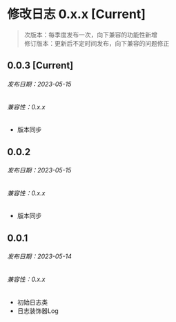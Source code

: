 # 修改日志 0.x.x [Current]

> 次版本：每季度发布一次，向下兼容的功能性新增  
> 修订版本：更新后不定时间发布，向下兼容的问题修正

## 0.0.3 [Current]
###### 发布日期：2023-05-15
###### 兼容性：0.x.x

+ 版本同步

## 0.0.2
###### 发布日期：2023-05-15
###### 兼容性：0.x.x

+ 版本同步


## 0.0.1
###### 发布日期：2023-05-14
###### 兼容性：0.x.x

+ 初始日志类
+ 日志装饰器Log
